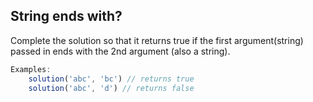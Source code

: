## String ends with?

Complete the solution so that it returns true if the first argument(string) passed in ends with the 2nd argument (also a string).

``` javascript
Examples:
    solution('abc', 'bc') // returns true
    solution('abc', 'd') // returns false
```